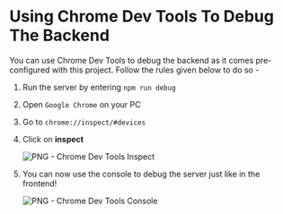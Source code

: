 # Using Chrome Dev Tools To Debug The Backend

You can use Chrome Dev Tools to debug the backend as it comes pre-configured with this project. Follow the rules given below to do so -

1. Run the server by entering `npm run debug`
2. Open `Google Chrome` on your PC
3. Go to `chrome://inspect/#devices`
4. Click on **inspect**

   ![PNG - Chrome Dev Tools Inspect](DOC_IMG/inspect.PNG)

5. You can now use the console to debug the server just like in the frontend!

   ![PNG - Chrome Dev Tools Console](DOC_IMG/inspect-console.PNG)
